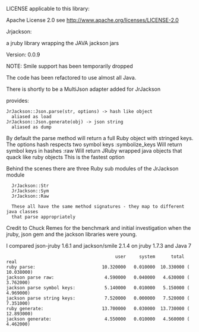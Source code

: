 LICENSE applicable to this library:

Apache License 2.0 see http://www.apache.org/licenses/LICENSE-2.0

Jrjackson:

a jruby library wrapping the JAVA jackson jars

Version: 0.0.9

NOTE: Smile support has been temporarily dropped

The code has been refactored to use almost all Java.

There is shortly to be a MultiJson adapter added for JrJackson

provides:

```
JrJackson::Json.parse(str, options) -> hash like object
  aliased as load
JrJackson::Json.generate(obj) -> json string
  aliased as dump
```

By default the parse method will return a full Ruby object with stringed keys.
The options hash respects two symbol keys
  :symbolize_keys
    Will return symbol keys in hashes
  :raw
    Will return JRuby wrapped java objects that quack like ruby objects
    This is the fastest option

Behind the scenes there are three Ruby sub modules of the JrJackson module
```
  JrJackson::Str
  JrJackson::Sym
  JrJackson::Raw

  These all have the same method signatures - they map to different java classes
  that parse appropriately
```

Credit to Chuck Remes for the benchmark and initial
investigation when the jruby, json gem and the jackson
libraries were young.

I compared json-jruby 1.6.1 and jackson/smile 2.1.4 on jruby 1.7.3 and Java 7
```
                                         user     system      total        real
ruby parse:                         10.320000   0.010000  10.330000 ( 10.038000)
jackson parse raw:                   4.590000   0.040000   4.630000 (  3.762000)
jackson parse symbol keys:           5.140000   0.010000   5.150000 (  4.969000)
jackson parse string keys:           7.520000   0.000000   7.520000 (  7.351000)
ruby generate:                      13.700000   0.030000  13.730000 ( 12.893000)
jackson generate:                    4.550000   0.010000   4.560000 (  4.462000)

```
